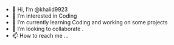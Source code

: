 - 👋 Hi, I’m @khalid9923
- 👀 I’m interested in Coding
- 🌱 I’m currently learning Coding and working on some projects
- 💞️ I’m looking to collaborate .
- 📫 How to reach me ...

<!---
khalid9923/khalid9923 is a ✨ special ✨ repository because its `README.md` (this file) appears on your GitHub profile.
You can click the Preview link to take a look at your changes.
--->
